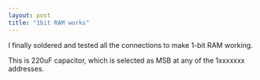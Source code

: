 ```yaml
---
layout: post
title: "1bit RAM works"
---
```


I finally soldered and tested all the connections to make 1-bit RAM working.

This is 220uF capacitor, which is selected as MSB at any of the 1xxxxxxx addresses.

